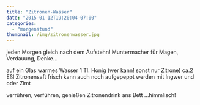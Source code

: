 ```yaml
---
title: "Zitronen-Wasser"
date: "2015-01-12T19:20:04-07:00"
categories:
  - "morgenstund"
thumbnail: /img/zitronenwasser.jpg
---
```


jeden Morgen gleich nach dem Aufstehn!
Muntermacher für Magen, Verdauung, Denke...

auf ein Glas warmes Wasser
1 Tl. Honig (wer kann! sonst nur Zitrone)
ca.2 Eßl Zitronensaft frisch
kann auch noch aufgepeppt werden mit Ingwer und oder Zimt

verrühren, verführen, genießen
Zitronendrink ans Bett ...himmlisch!
